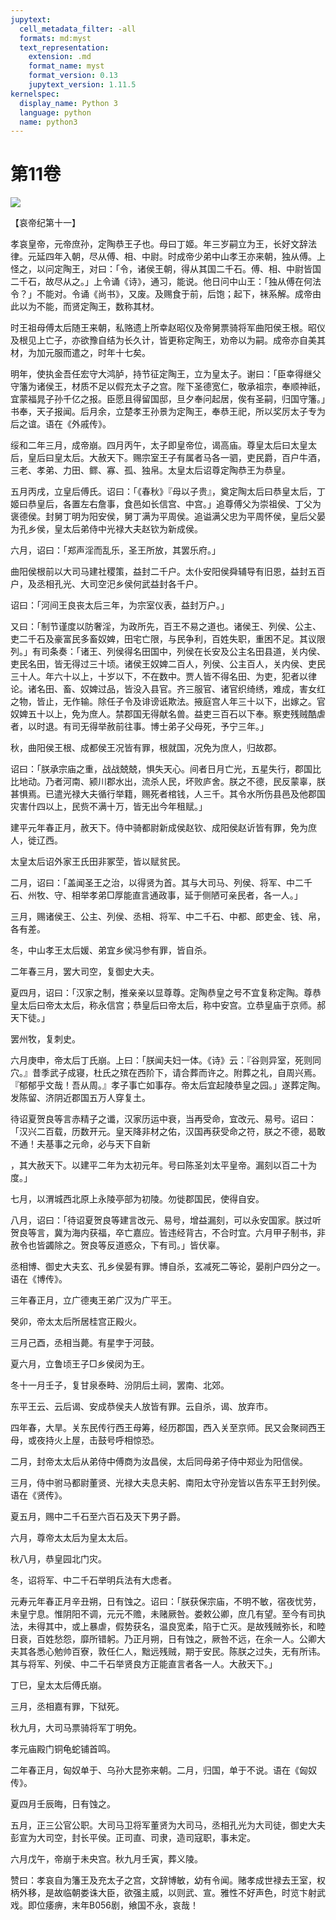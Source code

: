 ```yaml
---
jupytext:
  cell_metadata_filter: -all
  formats: md:myst
  text_representation:
    extension: .md
    format_name: myst
    format_version: 0.13
    jupytext_version: 1.11.5
kernelspec:
  display_name: Python 3
  language: python
  name: python3
---
```

# 第11卷
![](image/cover.jpg)

【哀帝纪第十一】

孝哀皇帝，元帝庶孙，定陶恭王子也。母曰丁姬。年三岁嗣立为王，长好文辞法律。元延四年入朝，尽从傅、相、中尉。时成帝少弟中山孝王亦来朝，独从傅。上怪之，以问定陶王，对曰：「令，诸侯王朝，得从其国二千石。傅、相、中尉皆国二千石，故尽从之。」上令诵《诗》，通习，能说。他日问中山王：「独从傅在何法令？」不能对。令诵《尚书》，又废。及赐食于前，后饱；起下，袜系解。成帝由此以为不能，而贤定陶王，数称其材。

时王祖母傅太后随王来朝，私赂遗上所幸赵昭仪及帝舅票骑将军曲阳侯王根。昭仪及根见上亡子，亦欲豫自结为长久计，皆更称定陶王，劝帝以为嗣。成帝亦自美其材，为加元服而遣之，时年十七矣。

明年，使执金吾任宏守大鸿胪，持节征定陶王，立为皇太子。谢曰：「臣幸得继父守籓为诸侯王，材质不足以假充太子之宫。陛下圣德宽仁，敬承祖宗，奉顺神祇，宜蒙福晁子孙千亿之报。臣愿且得留国邸，旦夕奉问起居，俟有圣嗣，归国守籓。」书奉，天子报闻。后月余，立楚孝王孙景为定陶王，奉恭王祀，所以奖厉太子专为后之谊。语在《外戚传》。

绥和二年三月，成帝崩。四月丙午，太子即皇帝位，谒高庙。尊皇太后曰太皇太后，皇后曰皇太后。大赦天下。赐宗室王子有属者马各一驷，吏民爵，百户牛酒，三老、孝弟、力田、鳏、寡、孤、独帛。太皇太后诏尊定陶恭王为恭皇。

五月丙戌，立皇后傅氏。诏曰：「《春秋》『母以子贵』，奠定陶太后曰恭皇太后，丁姬曰恭皇后，各置左右詹事，食邑如长信宫、中宫。」追尊傅父为崇祖侯、丁父为褒德侯。封舅丁明为阳安侯，舅丁满为平周侯。追谥满父忠为平周怀侯，皇后父晏为孔乡侯，皇太后弟侍中光禄大夫赵钦为新成侯。

六月，诏曰：「郑声淫而乱乐，圣王所放，其罢乐府。」

曲阳侯根前以大司马建社稷策，益封二千户。太仆安阳侯舜辅导有旧恩，益封五百户，及丞相孔光、大司空汜乡侯何武益封各千户。

诏曰：「河间王良丧太后三年，为宗室仪表，益封万户。」

又曰：「制节谨度以防奢淫，为政所先，百王不易之道也。诸侯王、列侯、公主、吏二千石及豪富民多畜奴婢，田宅亡限，与民争利，百姓失职，重困不足。其议限列。」有司条奏：「诸王、列侯得名田国中，列侯在长安及公主名田县道，关内侯、吏民名田，皆无得过三十顷。诸侯王奴婢二百人，列侯、公主百人，关内侯、吏民三十人。年六十以上，十岁以下，不在数中。贾人皆不得名田、为吏，犯者以律论。诸名田、畜、奴婢过品，皆没入县官。齐三服官、诸官织绮绣，难成，害女红之物，皆止，无作输。除任子令及诽谤诋欺法。掖庭宫人年三十以下，出嫁之。官奴婢五十以上，免为庶人。禁郡国无得献名兽。益吏三百石以下奉。察吏残贼酷虐者，以时退。有司无得举赦前往事。博士弟子父母死，予宁三年。」

秋，曲阳侯王根、成都侯王况皆有罪，根就国，况免为庶人，归故郡。

诏曰：「朕承宗庙之重，战战兢兢，惧失天心。间者日月亡光，五星失行，郡国比比地动。乃者河南、颍川郡水出，流杀人民，坏败庐舍。朕之不德，民反蒙辜，朕甚惧焉。已遣光禄大夫循行举籍，赐死者棺钱，人三千。其令水所伤县邑及他郡国灾害什四以上，民赀不满十万，皆无出今年租赋。」

建平元年春正月，赦天下。侍中骑都尉新成侯赵钦、成阳侯赵䜣皆有罪，免为庶人，徙辽西。

太皇太后诏外家王氏田非冢茔，皆以赋贫民。

二月，诏曰：「盖闻圣王之治，以得贤为首。其与大司马、列侯、将军、中二千石、州牧、守、相举孝弟□厚能直言通政事，延于侧陋可亲民者，各一人。」

三月，赐诸侯王、公主、列侯、丞相、将军、中二千石、中都、郎吏金、钱、帛，各有差。

冬，中山孝王太后媛、弟宜乡侯冯参有罪，皆自杀。

二年春三月，罢大司空，复御史大夫。

夏四月，诏曰：「汉家之制，推亲亲以显尊尊。定陶恭皇之号不宜复称定陶。尊恭皇太后曰帝太太后，称永信宫；恭皇后曰帝太后，称中安宫。立恭皇庙于京师。郝天下徒。」

罢州牧，复刺史。

六月庚申，帝太后丁氏崩。上曰：「朕闻夫妇一体。《诗》云：『谷则异室，死则同穴。』昔季武子成寝，杜氏之殡在西阶下，请合葬而许之。附葬之礼，自周兴焉。『郁郁乎文哉！吾从周。』孝子事亡如事存。帝太后宜起陵恭皇之园。」遂葬定陶。发陈留、济阴近郡国五万人穿复土。

待诏夏贺良等言赤精子之谶，汉家历运中衰，当再受命，宜改元、易号。诏曰：「汉兴二百载，历数开元。皇天降非材之佑，汉国再获受命之符，朕之不德，曷敢不通！夫基事之元命，必与天下自新

，其大赦天下。以建平二年为太初元年。号曰陈圣刘太平皇帝。漏刻以百二十为度。」

七月，以渭城西北原上永陵亭部为初陵。勿徙郡国民，使得自安。

八月，诏曰：「待诏夏贺良等建言改元、易号，增益漏刻，可以永安国家。朕过听贺良等言，冀为海内获福，卒亡嘉应。皆违经背古，不合时宜。六月甲子制书，非赦令也皆蠲除之。贺良等反道惑众，下有司。」皆伏辜。

丞相博、御史大夫玄、孔乡侯晏有罪。博自杀，玄减死二等论，晏削户四分之一。语在《博传》。

三年春正月，立广德夷王弟广汉为广平王。

癸卯，帝太太后所居桂宫正殿火。

三月己酉，丞相当薨。有星孛于河鼓。

夏六月，立鲁顷王子□乡侯闵为王。

冬十一月壬子，复甘泉泰畤、汾阴后土祠，罢南、北郊。

东平王云、云后谒、安成恭侯夫人放皆有罪。云自杀，谒、放弃市。

四年春，大旱。关东民传行西王母筹，经历郡国，西入关至京师。民又会聚祠西王母，或夜持火上屋，击鼓号呼相惊恐。

二月，封帝太太后从弟侍中傅商为汝昌侯，太后同母弟子侍中郑业为阳信侯。

三月，侍中驸马都尉董贤、光禄大夫息夫躬、南阳太守孙宠皆以告东平王封列侯。语在《贤传》。

夏五月，赐中二千石至六百石及天下男子爵。

六月，尊帝太太后为皇太太后。

秋八月，恭皇园北门灾。

冬，诏将军、中二千石举明兵法有大虑者。

元寿元年春正月辛丑朔，日有蚀之。诏曰：「朕获保宗庙，不明不敏，宿夜忧劳，未皇宁息。惟阴阳不调，元元不赡，未赌厥咎。娄敕公卿，庶几有望。至今有司执法，未得其中，或上暴虐，假势获名，温良宽柔，陷于亡灭。是故残贼弥长，和睦日衰，百姓愁怨，靡所错躬。乃正月朔，日有蚀之，厥咎不远，在余一人。公卿大夫其各悉心勉帅百寮，敦任仁人，黜远残贼，期于安民。陈朕之过失，无有所讳。其与将军、列侯、中二千石举贤良方正能直言者各一人。大赦天下。」

丁巳，皇太太后傅氏崩。

三月，丞相嘉有罪，下狱死。

秋九月，大司马票骑将军丁明免。

孝元庙殿门铜龟蛇铺首鸣。

二年春正月，匈奴单于、乌孙大昆弥来朝。二月，归国，单于不说。语在《匈奴传》。

夏四月壬辰晦，日有蚀之。

五月，正三公官公职。大司马卫将军董贤为大司马，丞相孔光为大司徒，御史大夫彭宣为大司空，封长平侯。正司直、司隶，造司寇职，事未定。

六月戊午，帝崩于未央宫。秋九月壬寅，葬义陵。

赞曰：孝哀自为籓王及充太子之宫，文辞博敏，幼有令闻。赌孝成世禄去王室，权柄外移，是故临朝娄诛大臣，欲强主威，以则武、宣。雅性不好声色，时览卞射武戏。即位痿痹，末年B056剧，飨国不永，哀哉！

